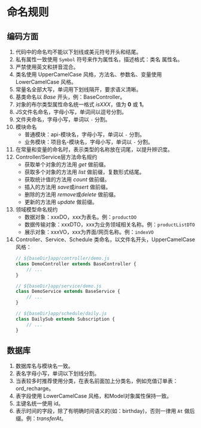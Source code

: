 # 命名规则

## 编码方面
1. 代码中的命名均不能以下划线或美元符号开头和结尾。
2. 私有属性一致使用 `Symbol` 符号来作为属性名，描述格式：类名 属性名。
3. 严禁使用英文和拼音混合。
4. 类名使用 UpperCamelCase 风格，方法名、参数名、变量使用 LowerCamelCase 风格。
5. 常量名全部大写，单词用下划线隔开，要求语义清晰。
6. 基类命名以 *Base* 开头，例：BaseController。
7. 对象的布尔类型属性命名统一格式 *isXXX*，值为 **0** 或 **1**。
8. JS文件名命名，字母小写，单词间以逗号分割。
9. 文件夹命名，字母小写，单词以 `-` 分割。
10. 模块命名
    - 普通模块：api-模块名，字母小写，单词以 `-` 分割。
    - 业务模块：项目名-模块名，字母小写，单词以 `-` 分割。
11. 在常量和变量的命名时，表示类型的名称放在词尾，以提升辨识度。
12. Controller/Service层方法命名规约
    - 获取单个对象的方法用 *get* 做前缀。
    - 获取多个对象的方法用 *list* 做前缀，复数形式结尾。
    - 获取统计值的方法用 *count* 做前缀。
    - 插入的方法用 *save*或*insert* 做前缀。
    - 删除的方法用 *remove*或*delete* 做前缀。
    - 更新的方法用 *update* 做前缀。
13. 领域模型命名规约
    - 数据对象：xxxDO，xxx为表名。例：`productDO`
    - 数据传输对象：xxxDTO，xxx为业务领域相关名称。例：`productListDTO`
    - 展示对象：xxxVO，xxx为界面/网页名称。例：`indexVO`
14. Controller、Service、Schedule 类命名，以文件名开头，UpperCamelCase风格：
    ```js
    // ${baseDir}app/controller/demo.js
    class DemoController extends BaseController {
        // ...
    }

    // ${baseDir}app/service/demo.js
    class DemoService extends BaseService {
        // ...
    }

    // ${baseDir}app/schedule/daily.js
    class DailySub extends Subscription {
        // ...
    }
    ```
## 数据库
1. 数据库名与模块名一致。
2. 表名字母小写，单词以下划线分割。
3. 当表较多时推荐使用分类，在表名前面加上分类名，例如充值订单表：ord_recharge。
4. 表字段使用 LowerCamelCase 风格，和Model对象属性保持一致。
5. 主键名统一使用 id。
6. 表示时间的字段，除了有明确时间语义的(如：birthday)，否则一律用 `At` 做后缀。例：*transferAt*。